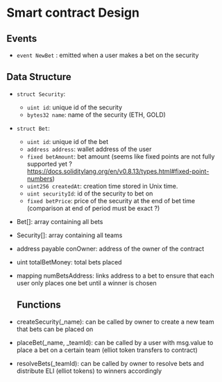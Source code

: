 # Smart contract Design

## Events 

- `event NewBet` : emitted when a user makes a bet on the security

## Data Structure

- `struct Security`:
  - `uint id`: unique id of the security
  - `bytes32 name`: name of the security (ETH, GOLD) 

- `struct Bet`:
  - `uint id`: unique id of the bet
  - `address address`: wallet address of the user
  - `fixed betAmount`: bet amount (seems like fixed points are not fully supported yet ? https://docs.soliditylang.org/en/v0.8.13/types.html#fixed-point-numbers)
  - `uint256 createdAt`: creation time stored in Unix time.
  - `uint securityId`: id of the security to bet on
  - `fixed betPrice`: price of the security at the end of bet time (comparison at end of period must be exact ?)
  
- Bet[]: array containing all bets
- Security[]: array containing all teams
- address payable conOwner: address of the owner of the contract
- uint totalBetMoney: total bets placed
- mapping numBetsAddress: links address to a bet to ensure that each user only places one bet until a winner is chosen
  
  ## Functions
  
- createSecurity(_name): can be called by owner to create a new team that bets can be placed on
- placeBet(_name, _teamId): can be called by a user with msg.value to place a bet on a certain team (elliot token transfers to contract)
- resolveBets(_teamId): can be called by owner to resolve bets and distribute ELI (elliot tokens) to winners accordingly
